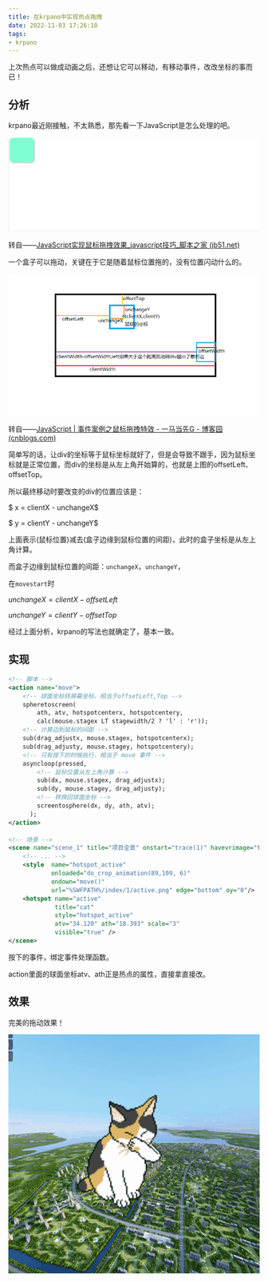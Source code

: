 ```yaml
---
title: 在krpano中实现热点拖拽
date: 2022-11-03 17:26:10
tags:
- krpano
---
```


上次热点可以做成动画之后，还想让它可以移动，有移动事件，改改坐标的事而已！

<!--more-->

## 分析

krpano最近刚接触，不太熟悉，那先看一下JavaScript是怎么处理的吧。

![img](在krpano中实现热点拖拽/20211026110637647.gif)

转自——[JavaScript实现鼠标拖拽效果_javascript技巧_脚本之家 (jb51.net)](https://www.jb51.net/article/226366.htm)

一个盒子可以拖动，关键在于它是随着鼠标位置拖的，没有位置闪动什么的。

![img](在krpano中实现热点拖拽/2616181-20220512113139629-1726759823.png)

转自——[JavaScript | 事件案例之鼠标拖拽特效 - 一马当先G - 博客园 (cnblogs.com)](https://www.cnblogs.com/ymdx/p/16261816.html)

简单写的话，让div的坐标等于鼠标坐标就好了，但是会导致不跟手，因为鼠标坐标就是正常位置，而div的坐标是从左上角开始算的，也就是上图的offsetLeft、offsetTop。

所以最终移动时要改变的div的位置应该是：

$ x = clientX - unchangeX$

$ y = clientY - unchangeY$

上面表示(鼠标位置)减去(盒子边缘到鼠标位置的间距)，此时的盒子坐标是从左上角计算。

而盒子边缘到鼠标位置的间距：`unchangeX`，`unchangeY`，

在`movestart`时

$unchangeX = clientX - offsetLeft$

$unchangeY = clientY - offsetTop$



经过上面分析，krpano的写法也就确定了，基本一致。

## 实现

```xml
<!-- 脚本 -->
<action name="move">
	<!-- 球面坐标转屏幕坐标，相当于offsetLeft,Top -->
	spheretoscreen(
		ath, atv, hotspotcenterx, hotspotcentery, 
		calc(mouse.stagex LT stagewidth/2 ? 'l' : 'r'));
	<!-- 计算边到鼠标的间距 -->
	sub(drag_adjustx, mouse.stagex, hotspotcenterx);
	sub(drag_adjusty, mouse.stagey, hotspotcentery);
	<!-- 只有按下的时候执行，相当于 move 事件 -->
	asyncloop(pressed,
		<!-- 鼠标位置从左上角计算 -->
		sub(dx, mouse.stagex, drag_adjustx);
		sub(dy, mouse.stagey, drag_adjusty);
		<!-- 转换回球面坐标 -->
		screentosphere(dx, dy, ath, atv);	
	  );
</action>

<!-- 场景 -->
<scene name="scene_1" title="项目全景" onstart="trace(1)" havevrimage="true" lat="" lng="" heading="">
	<!-- ... -->
	<style 	name="hotspot_active"
	  		onloaded="do_crop_animation(89,109, 6)"
	  		ondown="move()"
			url="%SWFPATH%/index/1/active.png" edge="bottom" oy="0"/>
	<hotspot name="active" 
             title="cat" 
             style="hotspot_active" 
             atv="34.120" ath="18.393" scale="3" 
             visible="true" />
</scene>
```

按下的事件，绑定事件处理函数。

action里面的球面坐标atv、ath正是热点的属性，直接拿直接改。



## 效果

完美的拖动效果！

![动画](在krpano中实现热点拖拽/动画.gif)